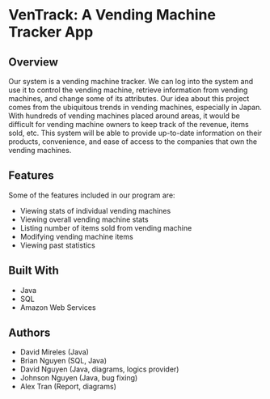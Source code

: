 # VenTrack: A Vending Machine Tracker App

## Overview
Our system is a vending machine tracker. We can log into the system and use it to control the vending machine, retrieve information from vending machines, and change some of its attributes. Our idea about this project comes from the ubiquitous trends in vending machines, especially in Japan. With hundreds of vending machines placed around areas, it would be difficult for vending machine owners to keep track of the revenue, items sold, etc. This system will be able to provide up-to-date information on their products, convenience, and ease of access to the companies that own the vending machines.

## Features
Some of the features included in our program are:
- Viewing stats of individual vending machines
- Viewing overall vending machine stats
- Listing number of items sold from vending machine
- Modifying vending machine items
- Viewing past statistics

## Built With
- Java
- SQL
- Amazon Web Services

## Authors
- David Mireles (Java)
- Brian Nguyen (SQL, Java)
- David Nguyen (Java, diagrams, logics provider)
- Johnson Nguyen (Java, bug fixing)
- Alex Tran (Report, diagrams)
